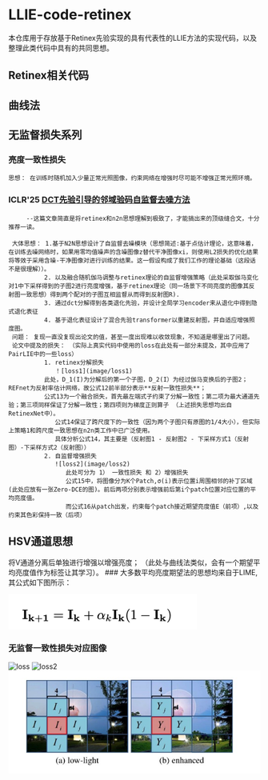 # LLIE-code-retinex

本仓库用于存放基于Retinex先验实现的具有代表性的LLIE方法的实现代码，以及整理此类代码中具有的共同思想。

## Retinex相关代码

## 曲线法

## 无监督损失系列
  ### 亮度一致性损失
    思想： 在训练时随机加入少量正常光照图像，约束网络在增强时尽可能不增强正常光照环境。
  ###   ICLR'25 [DCT先验引导的邻域验码自监督去噪方法 ](https://github.com/huaqlili/unsupervised-light-enhance-ICLR2025)
         --这篇文章简直是将retinex和n2n思想理解到极致了，才能搞出来的顶级缝合文，十分推荐一读。

     大体思想： 1.基于N2N思想设计了自监督去噪模块（思想简述:基于点估计理论，这意味着，在训练去噪网络时，如果用零均值噪声的含噪图像z替代干净图像xi，则使用L2损失的优化结果将等效于采用含噪-干净图像对进行训练的结果。这一假设构成了我们工作的理论基础（这段话不是很理解））。
              2. 以及融合随机伽马调整与retinex理论的自监督增强策略（此处采取伽马变化对1中下采样得到的子图2进行亮度增强，基于retinex理论（同一场景下不同亮度的图像其反射图一致思想）得到两个配对的子图互相监督从而得到反射图R).
              3. 通过dct分解得到各类退化先验，并设计全局学习encoder来从退化中得到隐式退化表征
              4. 基于退化表征设计了混合先验transformer以重建反射图，并自适应增强照度图。
     问题： 复现一直没复现出论文的值，甚至一度出现难以收敛现象，不知道是哪里出了问题。
     论文中提及的损失： （实际上真实代码中使用的loss在此处有一部分未提及，其中应用了PairLIE中的一些loss）
              1. retinex分解损失
                 ！[loss1](image/loss1)
              此处，D_1(I)为分解后的第一个子图，D_2(I）为经过伽马变换后的子图2；REFnet为反射率估计网络，故公式12前半部分表示**反射一致性损失**；
              公式13为一个融合损失，首先最左端式子约束了分解一致性；第二项为最大通道先验；第三项同样保证了分解一致性；第四项则为梯度正则算子 （上述损失思想均出自RetinexNet中）。
                 公式14保证了跨尺度下的一致性（因为两个子图只有原图的1/4大小），但实际上策略1和跨尺度一致思想在n2n类工作中已广泛使用。
                 具体分析公式14，其主要是（反射图1 - 反射图2 - 下采样方式1（反射图）-下采样方式2（反射图））
              2. 自监督增强损失
                 ![loss2](image/loss2)
                    此处可分为 1） 一致性损失 和 2）增强损失
                    公式15中，将图像分为K个Patch,σ(i)表示位置i周围相邻的补丁区域(此处应放有一张Zero-DCE的图)。前后两项分别表示增强前后第i个patch位置对应位置的平均亮度值。
                    而公式16从patch出发，约束每个patch接近期望亮度值E（前项）,以及约束其色彩保持一致（后项）
## HSV通道思想
  将V通道分离后单独进行增强以增强亮度；
  （此处与曲线法类似，会有一个期望平均亮度值作为标签让其学习）。
     ### 大多数平均亮度期望法的思想均来自于LIME,其公式如下图所示：
     
  ![LIME](image/curve.jpg)
  ### 无监督一致性损失对应图像
  
  ![loss](image/loss)
  ![loss2](image/loss2)
  ![patch](image/patch.jpg)
